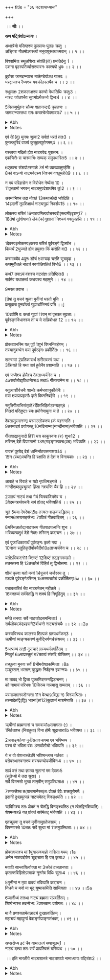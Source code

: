 +++
title = "३६ नटशापाध्यायः"

+++
<pb n="506"/>

।। **श्रीः** ।।


**अथ षट्त्रिंशोऽध्यायः** ।


अथात्रेयो वसिष्ठश्च पुलस्त्यः पुलहः क्रतुः ।  
अङ्गिरा गौतमोऽगस्त्यो मनुरायुस्तथात्मवान् ।। १ ।।  


विश्वामित्रः स्थूलशिराः संवर्तिः(र्तः) प्रमतिर्दनुः 1 ।  
उशना बृहस्पतिर्व्यासश्चावनः काश्यपो ध्रुवः ।। २ ।।  


दुर्वासा जामदग्न्यश्च मार्कण्डेयोऽथ गालवः ।  
भरद्वाजश्च रैभ्यश्च यवक्रीतस्तथैव च ।। ३ ।।  


स्थूलाक्षः 2शकलाक्षश्च काण्वो मेधातिथिः क्रतुः3 ।  
नारदः पर्वतश्चैव सुवर्माऽथैकजो द्विजः4 ।। ४ ।।  


5नितम्बुर्भुव्रनः सौम्यः शतानन्दः6 कृतव्रणः ।  
जामदग्न्यस्तथा रामः कचश्चेत्येवमादयः7 ।। ५ ।।  

<details><summary>Abh</summary>


।। अथ षट्त्रिंशोऽध्यायः ।।


यस्मिन् निगूढपरमार्थमबुध्यमानाः  
संसारनाट्यरसभावमुपाश्रयन्ते ।।  


बुद्ध्वा पुनर्मुहुरहो निजमेव यान्ति  
तत् पूर्णधाम शिवतत्त्वमहं प्रपद्ये ।।  


यदिदं नाट्यमुक्तं तस्य रसभावरूपताप्रतिपादने नियतानुकारतानुकारितैव चावितत्य
निरस्याह्या(त्या)यतं पूर्वरङ्गस्य न नाट्यरूपतेत्युक्तम् । तदेतदिहाध्याये प्रश्नोत्तरमुखेनेतिहासदृशा दृढीक्रियते ।
न तत्र प्रथमं पूर्वरङ्ग एव नाट्यत्वं तावदाचक्षते । तत्पूर्वकत्वान्नाट्यं ततोऽप्यनुकारकथा निरस्यते ।। १--५ ।।
</details>

<details><summary>Notes</summary>

1. **ड**. दमः 3. **ड**. शङ्कलक्षः । **भ**. कलशाक्षश्च । 3. **र**. कृशः 4. N सुधर्मा **ड**. सुवर्मा चैकधन्विनौ 5. **ड**.
निष्ट्यूतिर्भवनो धौम्यः 6. **ड**. शतानन्दो 7. **ड**. जमदग्निश्च वामनः
</details>

<pb n="507"/>

एवं ते1(तु) मुनयः श्रुत्वा2 सर्वज्ञं भरतं ततः3 ।  
पुनरूचुरिदं वाक्यं कुतूहलपुरोगमम्4 ।। ६ ।।  


यस्त्वया गदितो ह्येष नाट्यवेदः पुरातनः ।  
एकचित्तैः स चास्माभिः सम्यक् समुपधारितः5 ।। ७ ।।  


6एकश्च संशयोऽस्माकं 7तं नो व्याख्यातुमर्हसि ।  
8को वाऽन्यो नाट्यवेदस्य निश्चयं वक्तुमर्हति9 ।। ८ ।।  


न वयं परिहासेन न विरोधेन नेर्ष्यया 10 ।  
11पृच्छामो भगवन् नाट्यमुपदेशार्थमेव तु12 ।। ९ ।।  


अस्माभिश्च तदा नोक्तं 13कथाच्छेदो भवेदिति ।  
14इदानीं तूपशिक्षार्थं नाट्यगुह्यं निदर्शय15 ।। १० ।।  


लोकस्य चरितं 16नाट्यमित्यवोचस्वदी(स्त्वमी)दृशम्17 ।  
18तेषां तु(शेषाणां) लेकं(क)गुह्यानां निश्चयं वक्तुमर्हसि ।। ११ ।।  

<details><summary>Abh</summary>


तत्र प्रश्नं तावद् दर्शयति । **एवं तु मुनय** इति ।। ६ ।। ७--८ ।।


तत्र यान्या परिहासप्रायनाट्यशास्त्रविरुद्धं च **नाट्यतो यन्त्रितापर्यन्त** इति वचनान् नटानां
जीविकोपायोऽयमित्याशङ्का वारयति । **परिहासेने**त्यादिना ।। ९ ।।


तपः (**तूप**)**शिक्षार्थमि**ति । तत्त्वनिर्णयार्थमित्यर्थः । **नाट्यगुह्यमि**ति । नाट्ये यत् तात्पर्यारूढ्यर्थं
गुह्यम् ।। १० ।।


**शेषाणां लोकगुह्यानामि**ति । लोके यानि दृश्यन्ते अथ च पूर्वरङ्गे क्रियन्ते तैस्तावल्लोके चरितैर्भवि--
तव्यम् । **लोकस्य चरितं यतो नाट्य**मतो **लोकगुह्यानामि**ति साभिप्रायेणाध्यारोपेण(प)गर्भेयमुक्तिः ।। ११ ।।
</details>

<details><summary>Notes</summary>

1. **भ**. तु 2. **र**. प्रीताः 3. **ड**. तथा 4. **र**. पुरोगमाः 5. **ड**. समवधारितः 6. **ड**. भगवन् संशयो
योऽयम् तो 7. **र**. तन् मे 8. **ड**. को हान्यो 9. **च**. निश्चयं वेत्ति तत्त्वतः 10. **च**. नान्यथा 11. **च**.
इच्छामो । 12. **ड**. देशाभिपूर्वकम् 13. **ड**. तदा 14. **र**. इदानीं तण । **ड**. तत् सर्व निखिलेनेदं 15. **च**.
प्रकाशय 16. **र**. वाक्य 17. **भ**. अवोचोऽयमीदृशः । **ड**. अवोचे यदीदृशम् 18. **च**. शेषाणां । N **र**. तेषां
न । **ड**. तेषां नो ।
</details>

<pb n="508"/>

1देवस्य(लोकस्य)कस्य चरितं पूर्वरङ्गे द्विजर्षभ ।  
किमर्थं 2भुज्यते ह्येष प्रयुक्तः किं करोति वा3 ।। १२ ।।  


कस्माच्चैव 4पुनः शौचं 5सम्यक् चरति सूत्रदृक् ।  
कथमुर्वीतले नाट्यं स्वर्गान्निपतितं विभो6 ।। १३ ।।  


कथं7 तवाऽयं वंशश्च नटसंज्ञः प्रतिष्ठितः8 ।  
सर्वमेव यथातत्त्वं कथयस्व महामुने ।। १४ ।।  

9भरत उवाच ।

[तेषां तु वचनं श्रुत्वा मुनीनां भरतो मुनिः ।  
प्रत्युवाच पुनर्वाक्यं गुह्यार्थाभिनयं प्रति ।।]  


10ब्रवीमि वः कथां गुह्यां 11यन् मां पृच्छत सुव्रताः ।  
पूर्वरङ्गविधानस्य तां च मे सन्निबोधत 12 ।। १५ ।।  

<details><summary>Abh</summary>


तथा चाह । **लोकस्य कस्य चरितमि**ति । परिदृश्यमानस्य भावना । एतच्चरितं न नूनं गूढोऽ(ढम)तः
कश्चिल्लोकोऽस्तीत्यादयः । दृश्यं सर्वं च यदिति स(स्व)र्ग एवैतन्नाटयं सकलं सुखस्थाने । अति च (तश्च)नोपदेशो
यत्तयोरुपदेशो मर्त्य.....।। १२ ।।


तत्र कथमेतत् तदाह । **कथमूर्वीतल** इति ।। १३ ।।


नाट्यवेदवित् त्वदीयो वंशो **नटसंज्ञायां**(**ज्ञया**)मूर्खत्वेन कथं प्रसिद्धम्(:) । यद्यपि बहवः प्रश्नास्तथापि
नाट्यविषयोऽयं संशय एको बहुधर्मविषयो यथा स्थाणुर्वा नभो वोच्चशिलादावेव कुशलं वेत्येक एव
संशयः ।। १४ ।।


**गुह्यार्थस्याभिनयम्** । प्रथममेतदर्थमिति यावत् । **अन्ये** तु गुह्यार्थो यत्र तादृगभिनयो नाट्यं
तम् ।। १५ ।।
</details>

<details><summary>Notes</summary>

1. **च**. लोकस्य 2. **ड**. पूजितो । **भ**. पूर्वजो 3. इतः परमर्धश्लोको **ड**. मातृकायामधिकः । यथा । प्रीतं किं दैवतं तत्र
प्रीतिं वा किं करोति च 4. **च**. मुनिः शौचं शुचिः 5. **ड**. श्रुतं 6. **ड**. प्रभो 7. **च**. तदायं 8. **ड**. प्रकीर्तितः
9. **च**. तेषां तु वचनं (श्रुत्वा)मुनीनां भरतो मुनिः ।। प्रत्युवाच पुनर्वाक्यं गुह्यार्था (भि)नयं प्रति ।। 10. **च**. कथयामि
11. **ड**. वोह्यहं विप्रा यत् मां 12. **ड**. विधौ तस्य तच्च सम्यक् निबोधत । N. सम्यङ् निबोधत
</details>

<pb n="509"/>

प्रोक्तवानस्मि यत् पूर्वं 1शुभं विघ्ननिबर्हणम् ।  
तस्यानुबन्धेन मया पूर्वरङ्गः प्रकीर्तितः ।। १६ ।।  


शस्त्राणां 2प्रतिकारार्थं शरीरावरणं यथा ।  
3क्रियते हि यथा पापं हुतेनैव प्रशाम्यति ।। १७ ।।  


एवं जप्यैश्च होमैश्च देवताभ्यर्चनेन च ।  
4aसर्वातोद्यविधानैश्च4 तथा5 गीतस्वनेन च ।। १८ ।।  


स्तुत्याशीर्वचनैः शान्तैः कर्मभावानुकीर्तनैः ।  
मया 6पापापहरणैः कृते विघ्ननिबर्हणे ।। १९ ।।  


स्तुतिगीताभिसंसृष्टै7र्देवैरभिहितोऽस्म्यहम्8 ।  
नितरां परितुष्टाः स्मः प्रयोगेणामुना च ते ।। २० ।।  


देवतासुरमानन्द्य यस्माल्लोकश्च (कं च)नन्दति ।  
9तस्मादयं प्रयोगस्तु 10नदिनाम्ना(नान्दीनामा)भविष्यति ।। २१ ।।  


गीतवाद्यानुनादो हि11 यत्र काकुस्वनः (रः) शुभः12 ।  
तस्मिन् देशे विपाप्मानो 13म(मा)ङ्गल्यश्च(ञ्च) भविष्यति ।। २२ ।।  


यावत्तं पूरयेद् देशं ध्वनिर्नाट्यसमाश्रयः14 ।  
15न (स्था)स्यन्ति हि रक्षांसि तं देशं न विनायकाः ।। २३ ।।  

<details><summary>Abh</summary>


प्रविघ्नन्ति । **निर्वह**(**बर्ह**)**णं** रङ्गपूजनम् । **तस्यानुबन्धेन** तत्प्रसङ्गेन ।। १६ ।।


**शरीरावरणं** कवचानि(दि)।। १७ ।। १८--२० ।।


**नान्दीनामे**ति । नन्दनात् । अत एव **नान्द्यन्त** इति पूर्वरङ्गान्त इत्यर्थः ।। २१ ।।


**काकुस्वर** इति । पूर्वरङ्गसिद्ध्यर्थे पाठ्यम् । ततः **शृङ्गाररसयुक्तां पठेदार्यामि**त्यादौ (**भ.ना**.५--
१२२) । न त (तु) सदैव देवेन परतन्त्रीकृतस्य कदाचिद् द्विजन्मादेरिति वाद्याद्युपभोगावसरः ।। २२ ।। २३ ।।
</details>

<details><summary>Notes</summary>

1. N. **र**. अहं । 2. **ड**. परिहारार्थं 3. **ड**. तथा सर्वगतं पापं स्मृतेन । 4a.V. 18.cd. V 173 ab (N); V.19 ab:
V.172 cd; 4. **च**. निनादैश्च 5. **ड**. यथा । 6. **ड**. च पापहरणे 7. **ड**. गीतादिसंदृष्टो । च. संहृष्टैः ।
8. **ड**. योनाथ ह्नियते पुमान् 9. र. N. मुरजादि 10. **च** नान्दीनामा 11. **ड**. नान्दी च 12. **ड**. स्वरं शुभम्
। 13. **ड**. तु पापघ्नी । N- पद्मामो 14. **ड**. आतोद्यसंश्रयः 15. **च**. स्थास्यन्ति
</details>

<pb n="510"/>

आवाहे च विवाहे च यज्ञे नृपतिमङ्गले ।  
नान्दीशब्दमुपश्रुत्य1 ह़िंस्रा नश्यन्ति चैव हि ।। २४ ।।  


2पाठ्यं नाट्यं तथा गेयं चित्रवादित्रमेव च ।  
3वेदमन्त्रार्थवचनैः समं ह्येतद् भविष्यति4 ।। २५ ।।  


श्रुतं 5मया देवदेवात्5a तत्त्वतः शङ्कराद्धितम् ।  
स्नान6जप्यसहस्रेभ्यः 7पवित्रं गीतवादितम् ।। २६ ।।  


8यस्मिन्नातोद्यनाट्यस्य गीतपाठ्यध्वनिः शुभः ।  
भविष्यत्यशुभं देशे नैव9 तस्मिन् कदाचन ।। २७ ।।  


एवं पूजाधिकारार्थं पूर्वरङ्गः कृतो मया ।  
10नाना स्तुतिकृतैर्वाक्यैर्देव10aताभ्यर्चनेन च ।। २८ ।।  


यतोऽभिवादनं11 क्लिष्टं 12शिष्टं तद्रङ्गमण्डले ।  
ततस्तस्य हि 13तच्छौचं विहितं तु द्विजोत्तमाः ।। २९ ।।  


शौचं कृत्वा यतो मन्त्रं 14पूजनं जर्जरस्य तु ।  
उच्यते पूर्वरङ्गेऽस्मिन् 15तस्माच्छौचं प्रकीर्तितम्15a ।। ३० ।।  


यथावतारितं चैव नाट्यमेतन् महीतले ।  
16वक्तव्यं सर्वमेतद्धि न शक्यं हि निगूहितुम् ।। ३१ ।।  

<details><summary>Abh</summary>


ततो वेदविरुद्धमित्याशङ्क्याह । **आवाहे च विवाहे चे**त्यादि ।। २४ ।। २५ ।।


आरा(ग)मिकत्वमस्यार्थस्याह । **श्रुतं देवादिदेव**(**वात्**)**तत्त्व**(**तः**) **शङ्करादि**दमुत्कृष्टमिति
।। २६ ।। २७--३१ ।।


भूस्पर्शादपवित्रीभूतं तदेव पवित्रीभूतं **प्रहसनैः.........बाधन्त** इति । तच्च नाट्यस्याविदन्तो
</details>

<details><summary>Notes</summary>

1. **र**. उपस्कृत्य । 2. **ड**. पाठ्यं श्रुत्वा तथा चैव गानं वादित्रमेव च ।। 3. **र**. कृता शास्त्रार्थवचनं न च यास्यत्य-
मङ्गलम् । N. श्रुत्वा शास्त्रार्थवचनं समं यास्यत्यमङ्गलम् । (V 179 cd-N) 4. **ड**. समगानैस्तथैव च । 5. **ड**. मे
देवदेवाश्च । 5a. N. देविदेवाच्च----शङ्करादिदं (V. 180 ab-N). 6. **र**. गन्ध । 7. **ड**. श्रेष्ठं मे । 8. **र**. N यस्मिन्
यस्मिन् भवन्त्येषां गीतपाठ्यध्वनिस्त्वयम् । 9. **ड**. नैति । 10. **ड**. यत्र स्तोत्रकृतैर्मन्त्रैः देवताभ्यर्चनं प्रति ।
10a: N: देवताभ्यर्चनं प्रति 11. **च**. वादने । **र**. N वन्दनं । 12. **ड**. शिरसा । N: शिरस्तद् 13. **ड**. पुनः ।
14. **ड**. पूजको । 15. **ड**. पुनः । 15a.N. तस्माच्छौचः प्रकीर्तितः 16. **ड**. यथाविधि समापन्नं ।
</details>

<pb n="511"/>

ममैते तनयाः सर्वे नाट्यवेदसमन्विताः1 ।  
सर्वलोक(कं)प्रहसनै2र्बाधन्ते नाट्यसंश्रयैः ।। ३२ ।।2a  


कस्यचित्त्वथ कालस्य शिल्पकं ग्राम्यधर्मकम्3 ।  
ऋषीणां व्यङ्ग्यकरणं कुर्वद्भिर्गण4संश्रयम् ।। ३३ ।।  


5अश्राव्यं तद्6 दुराचारं ग्राम्यधर्मप्रवर्तितम् ।  
निष्ठुरं 6aचाप्रस्तुतं च7काव्यं संसदि योजितम् ।। ३४ ।।  


तच्छुत्वा मुनयः सर्वे 8भीमरोषप्रकम्पिताः ।8a  
ऊचुस्तान् भरतान् क्रुद्धा9 निर्दहन्त इवाग्नयः ।। ३५ ।।  


मा तावद् भो द्विजा युक्तमिदमस्मद्विडम्बनम् ।  
को नामायं परिभवः 10किञ्च नास्मासु सम्मतम् ।। ३६ ।।  


यस्माज्ज्ञानमदोन्मत्ता 11न वेत्थाऽ(विद्धा न) विनयाश्रिताः ।  
तस्मादेतद्वि(द्धि) भवनां(तां12)कुज्ञानं नाशमेष्यति ।। ३७ ।।  

<details><summary>Abh</summary>

नियतमनुकरणीयं मन्यमानाः । **परचेष्टानुकरणोल्लास** इति नीत्या सर्वे प्रहसितवन्त इति । सायं प्रतिपन्ना इति
निन्दार्थत्वात् त एत एतत्पक्षं प्रतिक्षेपकृदुत्पत्तिविघातं निन्दार्थत्वादेता नाट्योत्पत्तावेव दर्शितं **र**(**व्य**)**ङ्गकरणमि**ति
।। ३२ ।। ३३--३५ ।।


**विडम्बकं**(**नं**)**गण्डसंश**(**श्र**)**यमि**ति । गण्डवदन्यापदेशमुखेनेत्यर्थः ।। ३६ ।।


**ज्ञानमदे**(**दोन्**)**मत्ता** इति । मिथ्या ज्ञानमिदं युष्माकमिति पर्यवसितमिति भावः । **विद्धा** ब्रह्मणा ।
वेदबाह्याः ।। ३७ ।।


**निराहुताः** परिभवभाजः ।। ३८ ।। ३९--४०।।
</details>

<details><summary>Notes</summary>

1. **ड**. मदान्विताः 2. **र**. कृतपाठ्याङ्ग । 2a. N: समं तेन समाः सर्वे नाट्यवेदसमन्विताः । सर्वलोकप्रहसने कृते
पाठ्याङ्गसंश्रये । 3. **ड**. शिल्पकर्म ममाभ्यधात् 4. **च**. ग्रह । **ड**. भाण्ड । **र**. गण्ड 5. **च**. अटव्यं । **ड**. अग्राह्यं
6. **ड**. सुदुराचारं 6a N: चाप्रशस्तं; 7. **ड**. कार्यं । 8. **र**. भीमरोषाः । 8a. N: भीमभासाः प्रकम्पिताः 9. **ड**. ते भरतान्
सर्वान् । 10. **र**. किञ्च नामाभि 11. **ड**. भवेत् 12. **र**. N नियतं
</details>

<pb n="512"/>

ऋषीणां ब्राह्मणानां च समवाय1aसमागताः (:) ।  
1निर्व्रताश्च (निराहुता) विना होमैः शूद्राचारा1b भविष्यथ ।। ३८ ।।  


2अपाङ्क्तेयाः कुत्सिताश्चावमा एव भविष्यथ ।  
यश्च वो भविता वंशः 3सर्वाशौचो भविष्यति ।। ३९ ।।  


ये च वो वंशजास्तेऽपि भविष्यन्त्यथ नर्तकाः ।  
परोपस्थानवन्तश्च शस्त्रपण्योपजीविनः4 ।। ४० ।।  


शापं दत्तं तथा ज्ञात्वा सुतानां मम देवताः5  
(सुतेभ्यो मे तदा सुराः) ।  
सर्वे विमनसो भूत्वा तानृषीन् समुपस्थिताः6 ।। ४१ ।।  


7समस्तैश्च त(याचमानैस्त)तः प्रोक्तं देवैः शक्रपुरोगमैः ।  
इदानीं दुःखमुत्पन्नं नाट्यमेतद् विनङ्क्ष्यति ।। ४२ ।।  


ऋषिभिश्च ततः प्रोक्तं न चैतद्धि विनङ्क्ष्यति8 (न त्वेतद्विनशिष्यति) ।  
शेषमन्यत्र9 यत् प्रोक्तं सर्वमेतद् भविष्यति ।। ४३ ।।  


एतच्छुत्वा तु वचनं मुनीनामुग्रतेजसाम् ।  
विषण्णास्ते 10ततः सर्वे श्रुत्वा मां 11समुपस्थिताः ।। ४४ ।।  

<details><summary>Abh</summary>


**सुरा** इन्द्राद्याः ।। ४१ ।।


**याचमानैरि**ति । ऋषीन् प्रार्थयदु (द्भिरु) क्तम् ।। ४२ ।।


तत्र कुत्सितानियताकारभागोचितं स्वस्थितरसभावप्रयोगेऽवस्थाप्यत इत्याह **न त्वेतं**(**तद्**)**विहितं**
(**विनशिष्यति**) ।। ४३ ।। ४४--४६ ।।


**निधने** आत्महनने ।। ४७ ।।
</details>

<details><summary>Notes</summary>

1a N: समवाये समागताः 1. **ड**. निब्रह्यचरणाभूता । **च**. निर्ब्रह्मणो निराभूताः N. निवृत्ताश्च । 1b N: स्तदाचारा
2. **र**. मातृकायामेव **ड**. शूद्राश्च केवला भूता तत्कर्म समवाप्यथ 3. **ड**. स च शूद्रो 4. **ड**. सस्त्रीबालकुमारकाः । **च**.
पुंस्त्रीबालोपजीविनः । 5. **च**. सुतेभ्यो मे तदासुराः । **ड**. शापजन्म ततो ज्ञात्वा सुतानां मे सुरास्तथा ।। 6. **ड**. स्थितान्
7. **च**. यावमास्तैः । **ड**. तावद्भिश्च तदा 8. **ड**. विनश्यति 9. **ड**. अन्यत्तु । N: शेषमेभ्यस्तु 10. **ड**. सुताः सर्वे
पुनयन्मवधैषिणः 11. N: मम मनीषिणः ।
</details>

<pb n="513"/>

प्रोक्तवन्तश्च मां 1पुत्रास्त्वयाहो नाशिता वयम् ।1a  
अनेन नाट्यदोषेण शूद्राचारा हि यत् कृताः2 ।। ४५ ।।  


मयापि सान्त्वयित्वोक्ता मा 3क्रोधं व्रजतानघाः ।  
कृतान्तविहितोऽस्माकं नूनमेष विधिः सुताः4 ।। ४६ ।।  


5मुनीनां न मृषा वाक्यं भविष्यति कदाचन ।  
निधने च मनो मा भूद् युष्माकमिति सान्त्विताः ।। ४७ ।।5a  


6जानीध्वं तत्तथा नाट्यं ब्रह्मणा संप्रवर्तितम् ।  
शिष्येभ्यश्च तदन्येभ्यः 7प्रयच्छामः प्रयोगतः ।। ४८ ।।  


मा वै प्रणश्यतामेतन्नाट्यं दुःखप्रवर्तितम् ।  
महाश्रयं महापुण्यं वेदाङ्गोपाङ्गसंभवम् ।। ४९ ।।  

<details><summary>Abh</summary>


**जनिष्य**(**जानी**)**ध्वं तत्तथा नाट्यमिति** । तत्त्वापरिज्ञानादयं भवति शापो जात इदानीमत्रैव
तत्त्वपरिज्ञाने रसभावस्वरूपे यत् तच्च दर्शितं वितत्य **रसाध्या**यादौ (**भ.ना.६**) । तत्र **कैश्चिद् वार्तिककारीयं**
श्लोकद्वयं **शूरग्रन्थ**मध्ये आक्षिप्तम् ।


नाट्यस्य ज्ञाततत्त्वस्य यदभीष्टं प्रयोजनम् ।  
तत्त्वतस्तदनिर्णीतं शापाध्यायेन दर्शितम् ।।  

इत्यादि । रसप्राधान्यमेवाह ।

यथास्त(स्वा)दप्रसङ्गेन सूचाद्यर्थोपयोगिता ।  
आस्वादकानां प्रीत्यर्थं केवलं रसयोजनम् ।  
न च जीविकादक्षिणेन च योग इति भावः ।। ४८ ।। ४९ ।।  


स्त्रीणां च न कश्चनास्य प्रयोगे वेदार्थत्यागशङ्कावकाश इति दर्शयति । **इदं नाट्यमप्सरोभ्यो दत्त्वा**
</details>

<details><summary>Notes</summary>

1. **ड**. क्रुद्धा बहुशो नाशितास्त्वया 1a N. प्रोक्तवन्तश्च मां क्रुद्धाः अंहोऽस्मन्नाशितस्त्वया (V. 199 ab.N)
2. **ड**. चारप्रियाः कृताः 3. **ड**. शोकं 4. **र**. स्मृतः 5. **र**. मनसा च स्थिरीभवतेत्येवं सान्त्वितं मया
5a N. सहध्वं तु स्थिरीभूत्वा इत्येवं शोचितं मया । (V. 201 cd:N) 6.N **र**. संगृह्य नाट्यवेदं तु ब्रह्मणा संप्रकीर्तितम्
7. **ड**. प्रयच्छध्वं
</details>

<pb n="514"/>

अप्सरोभ्य इदं चैव याथातत्त्वं यथाश्रुतम्1 ।  
नाट्यं दत्त्वा ततः सर्वे प्रायश्चित्तं चरिष्यथ ।। ५० ।।  


।। इति भारतीये नाट्यशास्त्रे नाट्यशापो नामाध्यायः षट्त्रिंशः2 ।।  

<details><summary>Abh</summary>

**प्रायश्चित्तं चरिष्यथे**ति । येन च भावलाभाद्भ(भवल्लाभो)भविष्यति ।। ५० ।।


इत्य**भिनवगुप्ताचार्य**विरचितायां नाट्यवेदवृत्ता**वभिनवभारत्यां नटशापाध्यायः षट्त्रिंशः** ।।
</details>

<details><summary>Notes</summary>

1. **र**. कृतम् । **ड**. यथोक्तं तन् मया श्रुतम् 2. **च**. सप्तत्रिंशः **रा**दिमातृकासु न दृश्यतेऽध्यायविभागः
'N' इत्यादर्शेऽपि अध्यायविभागः न दृश्यते । (श्लो. 50: श्लो. 204 (N) 33 तमः अध्यायः)
</details>
